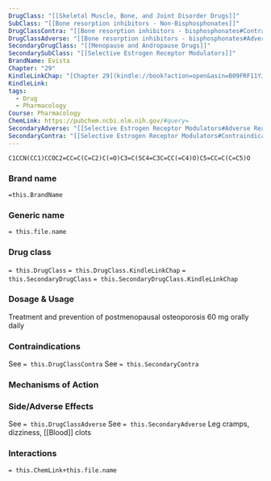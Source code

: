 ```yaml
---
DrugClass: "[[Skeletal Muscle, Bone, and Joint Disorder Drugs]]"
SubClass: "[[Bone resorption inhibitors - Non-Bisphosphonates]]"
DrugClassContra: "[[Bone resorption inhibitors - bisphosphonates#Contraindications]]"
DrugClassAdverse: "[[Bone resorption inhibitors - bisphosphonates#Adverse Reactions]]"
SecondaryDrugClass: "[[Menopause and Andropause Drugs]]"
SecondarySubClass: "[[Selective Estrogen Receptor Modulators]]"
BrandName: Evista
Chapter: "29"
KindleLinkChap: "[Chapter 29](kindle://book?action=open&asin=B09FRF11YJ&location=15248)"
KindleLink: 
tags:
  - Drug
  - Pharmacology
Course: Pharmacology
ChemLink: https://pubchem.ncbi.nlm.nih.gov/#query=
SecondaryAdverse: "[[Selective Estrogen Receptor Modulators#Adverse Reactions]]"
SecondaryContra: "[[Selective Estrogen Receptor Modulators#Contraindications]]"
---
```

```smiles
C1CCN(CC1)CCOC2=CC=C(C=C2)C(=O)C3=C(SC4=C3C=CC(=C4)O)C5=CC=C(C=C5)O
```

### Brand name
`=this.BrandName`

### Generic name
`= this.file.name`

### Drug class 
`= this.DrugClass`
	`= this.DrugClass.KindleLinkChap`
`= this.SecondaryDrugClass`
	`= this.SecondaryDrugClass.KindleLinkChap`

### Dosage & Usage
Treatment and prevention of postmenopausal osteoporosis
60 mg orally daily

### Contraindications
See `= this.DrugClassContra`
See `= this.SecondaryContra`

### Mechanisms of Action

### Side/Adverse Effects
See `= this.DrugClassAdverse`
See `= this.SecondaryAdverse`
Leg cramps, dizziness, [[Blood]] clots
### Interactions

`= this.ChemLink+this.file.name`

